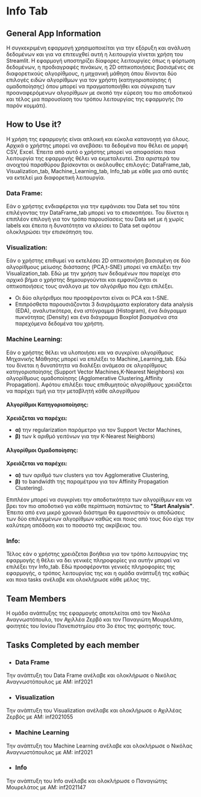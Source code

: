 # Info Tab

## General App Information
Η συγκεκριμένη εφαρμογή χρησιμοποιείται για την εξόρυξη και ανάλυση δεδομένων και για να επιτευχθεί αυτή η λειτουργία γίνεται χρήση του Streamlit. Η εφαρμογή υποστηρίζει δίαφορες λειτουργίες όπως η φόρτωση δεδομένων, η προδιαγραφές πινάκων, η 2D οπτικοποιήσεις βασισμένες σε διαφορετικούς αλγορίθμους, η μηχανική μάθηση όπου δίνονται δύο επιλογές ειδών αλγορίθμων για τον χρήστη (κατηγοριοποίησης ή ομαδοποίησης) όπου μπορεί να πραγματοποιήθει και σύγκριση των προαναφερόμενων αλγορίθμων με σκοπό την εύρεση του πιο αποδοτικού και τέλος μια παρουσίαση του τρόπου λειτουργίας της εφαρμογής (το παρόν κομμάτι).

## How to Use it?
Η χρήση της εφαρμογής είναι απλοική και εύκολα κατανοητή για όλους. Αρχικά ο χρήστης μπορεί να ανεβάσει τα δεδομένα που θέλει σε μορφή CSV, Excel. Έπειτα από αυτό ο χρήστης μπορεί να αποφασίσει ποια λειτουργία της εφαρμογής θέλει να εκμεταλευτεί. Στα αριστερά του ανοιχτού παραθύρου βρίσκονται οι ακόλουθες επιλογές:  DataFrame_tab, Visualization_tab, Machine_Learning_tab, Info_tab με κάθε μια από αυτές να εκτελεί μια διαφορετική λειτουργία. 
### Data Frame:
Εάν ο χρήστης ενδιαφέρεται για την εμφάνισει του Data set του τότε επιλέγοντας την DataFrame_tab μπορεί να το επισκοπήσει. Του δίνεται η επιπλέον επιλογή για τον τρόπο παρουσίασεις του Data set με ή χωρίς labels και έπειτα η δυνατότητα να κλείσει το Data set αφότου ολοκληρώσει την επισκόπηση του. 
### Visualization:
Εάν ο χρήστης επιθυμεί να εκτελέσει 2D οπτικοποιήση βασισμένη σε δύο αλγορίθμους μείωσης διάστασης (PCA,t-SNE) μπορεί να επιλέξει την Visualization_tab. Εδώ με την χρήση των δεδομένων που παρείχε στο αρχικό βήμα ο χρήστης δημιουργούνται και εμφανίζονται οι οπτικοποιήσεις τους ανάλογα με τον αλγόριθμο που έχει επιλέξει. 
- Οι δύο αλγόριθμοι που προσφέρονται είναι οι PCA και t-SNE.
- Επιπρόσθετα παρουσιάζονται 3 διαγράμματα exploratory data analysis (EDA), αναλυτικότερα, ένα ιστόγραμμα (Histogram), ένα διάγραμμα πυκνότητας (Density) και ένα διάγραμμα Boxplot βασιμσένα στα παρεχόμενα δεδομένα του χρήστη.
### Machine Learning:
Εάν ο χρήστης θέλει να υλοποιήσει και να συγκρίνει αλγορίθμους Μηχανικής Μάθησης μπορεί να επιλέξει το Machine_Learning_tab. Εδώ του δίνεται η δυνατότητα να διαλέξει ανάμεσα σε αλγορίθμους κατηγοριοποίησης (Support Vector Machines,K-Nearest Neighbors) και αλγορίθμους ομαδοποίησης (Agglomerative Clustering,Affinity Propagation). Αφότου επιλέξει τους επιθυμητούς αλγορίθμους χρειάζεται να παρέχει τιμή για την μεταβλητή κάθε αλογρίθμου 
#### **Αλγορίθμοι Κατηγοριοποίησης:**  
**Xρειάζεται να παρέχει:**
- **α)**  την regularization παράμετρο για τον Support Vector Machines,
- **β)**  των k αριθμό γειτόνων για την K-Nearest Neighbors)
#### **Αλγορίθμοι Ομαδοποίησης:**  
**Xρειάζεται να παρέχει:**
- **α)**  των αριθμό των clusters για τον Agglomerative Clustering,
- **β)**  το bandwidth της παραμέτρου για τον Affinity Propagation Clustering).

Επιπλέον μπορεί να συγκρίνει την αποδοτικότητα των αλγορίθμων και να βρει τον πιο αποδοτικό για κάθε περίπτωση πατώντας το **"Start Analysis"**. Έπειτα από ενα μικρό χρονικό διάστημα θα εμφανιστούν οι αποδώσεις των δύο επιλεγμένων αλγορίθμων καθώς και ποιος από τους δύο είχε την καλύτερη απόδοση και το ποσοστό της ακρίβειας του. 
### Info:
Τέλος εάν ο χρήστης χρειάζεται βοήθεια για τον τρόπο λειτουργίας της εφαρμογής ή θέλει να δει γενικές πληροφορίες για αυτήν μπορεί να επιλέξει την Info_tab. Εδώ προσφέρονται γενικές πληροφορίες της εφαρμογής, ο τρόπος λειτουργίας της και η ομάδα ανάπτυξή της καθώς και ποια tasks ανέλαβε και ολοκλήρωσε κάθε μέλος της.

## Team Members
Η ομάδα ανάπτυξης της εφαρμογής αποτελείται από τον Νικόλα Αναγνωστόπουλο, τον Αχιλλέα Ζερβό και τον Παναγιώτη Μουρελάτο, φοιτητές του Ιονίου Πανεπιστημίου στο 3ο έτος της φοιτησής τους. 
## Tasks Completed by each member
- ### Data Frame
Την ανάπτυξη του Data Frame ανέλαβε και ολοκλήρωσε ο Νικόλας Αναγνωστόπουλος με ΑΜ: inf2021
- ### Visualization
Την ανάπτυξη του Visualization ανέλαβε και ολοκλήρωσε ο Αχιλλέας Ζερβός με ΑΜ: inf2021055
- ### Machine Learning
Την ανάπτυξη του Machine Learning ανέλαβε και ολοκλήρωσε ο Νικόλας Αναγνωστόπουλος με ΑΜ: inf2021
- ### Info
Την ανάπτυξη του Info ανέλαβε και ολοκλήρωσε ο Παναγιώτης Μουρελάτος με ΑΜ: inf2021147
